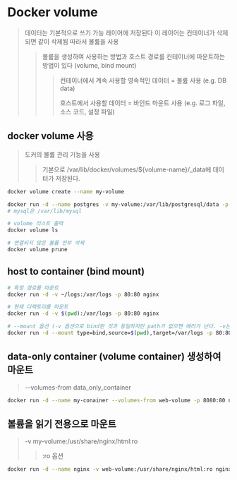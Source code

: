 # Docker volume

> 데이터는 기본적으로 쓰기 가능 레이어에 저장된다 이 레이어는 컨테이너가 삭제되면 같이 삭제됨 따라서 볼륨을 사용
>
> > 볼륨을 생성하여 사용하는 방법과 호스트 경로를 컨테이너에 마운트하는 방법이 있다 (volume, bind mount)
> >
> > > 컨테이너에서 계속 사용할 영속적인 데이터 = 볼륨 사용 (e.g. DB data)
> > >
> > > 호스트에서 사용할 데이터 = 바인드 마운트 사용 (e.g. 로그 파일, 소스 코드, 설정 파일)

## docker volume 사용

> 도커의 볼륨 관리 기능을 사용
>
> > 기본으로 /var/lib/docker/volumes/${volume-name}/\_data에 데이터가 저장된다.

```bash
docker volume create --name my-volume

docker run -d --name postgres -v my-volume:/var/lib/postgresql/data -p 3306:3306 mysql
# mysql은 /var/lib/mysql

# volume 리스트 출력
docker volume ls

# 연결되지 않은 볼륨 전부 삭제
docker volume prune
```

## host to container (bind mount)

```bash
# 특정 경로를 마운트
docker run -d -v ~/logs:/var/logs -p 80:80 nginx

# 현제 디렉토리를 마운트
docker run -d -v $(pwd):/var/logs -p 80:80 nginx

# --mount 옵션 (-v 옵션으로 bind한 것과 동일하지만 path가 없으면 에러가 난다. -v는 path가 없으면 자동으로 생성)
docker run -d --mount type=bind,source=$(pwd),target=/var/logs -p 80:80 nginx
```

## data-only container (volume container) 생성하여 마운트

> --volumes-from data_only_container

```sh
docker run -d --name my-conainer --volumes-from web-volume -p 8080:80 nginx
```

## 볼륨을 읽기 전용으로 마운트

> -v my-volume:/usr/share/nginx/html:ro
>
> > :ro 옵션

```sh
docker run -d --name nginx -v web-volume:/usr/share/nginx/html:ro nginx
```
